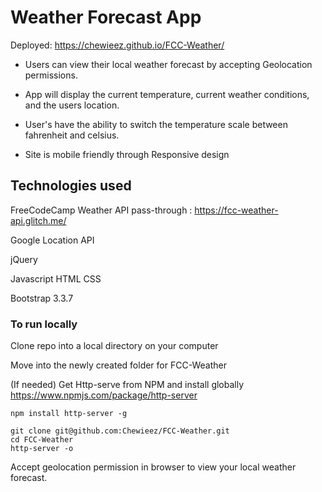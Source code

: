 # Weather Forecast App
Deployed: https://chewieez.github.io/FCC-Weather/

- Users can view their local weather forecast by accepting Geolocation permissions.

- App will display the current temperature, current weather conditions, and the users location.

- User's have the ability to switch the temperature scale between fahrenheit and celsius.

- Site is mobile friendly through Responsive design

## Technologies used
FreeCodeCamp Weather API pass-through : https://fcc-weather-api.glitch.me/

Google Location API

jQuery

Javascript HTML CSS

Bootstrap 3.3.7




### To run locally

Clone repo into a local directory on your computer

Move into the newly created folder for FCC-Weather

(If needed) Get Http-serve from NPM and install globally
https://www.npmjs.com/package/http-server
```
npm install http-server -g
```

```
git clone git@github.com:Chewieez/FCC-Weather.git
cd FCC-Weather
http-server -o
```

Accept geolocation permission in browser to view your local weather forecast. 